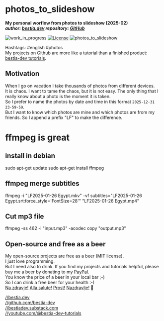 <!-- markdownlint-disable MD041-->
[//]: # (auto_md_to_doc_comments segment start A)

# photos_to_slideshow

[//]: # (auto_cargo_toml_to_md start)

**My personal worflow from photos to slideshow (2025-02)**  
***author: [bestia.dev](https://bestia.dev) repository: [GitHub](https://github.com/bestia-dev/photos_to_slideshow)***  

[//]: # (auto_cargo_toml_to_md end)

 ![work_in_progress](https://img.shields.io/badge/work_in_progress-yellow)
 [![License](https://img.shields.io/badge/license-MIT-blue.svg)](https://github.com/bestia-dev/photos_to_slideshow/blob/master/LICENSE)
 ![photos_to_slideshow](https://bestia.dev/webpage_hit_counter/get_svg_image/1647060273.svg)

Hashtags: #english #photos  
My projects on Github are more like a tutorial than a finished product: [bestia-dev tutorials](https://github.com/bestia-dev/tutorials_rust_wasm).

## Motivation

When I go on vacation I take thousands of photos from different devices.  
It is chaos.
I want to tame the chaos, but it is not easy.
The only thing that I really know about a photo is the moment it is taken.  
So I prefer to name the photos by date and time in this format `2025-12-31 23-59-59`.  
But I want to know which photos are mine and which photos are from my friends. So I append a prefix "LF" to make the difference.

# ffmpeg is great

## install in debian

sudo apt-get update
sudo apt-get install ffmpeg

## ffmpeg merge subtitles

ffmpeg -i "LF2025-01-26 Egypt.mkv" -vf subtitles="LF2025-01-26 Egypt.srt:force_style='FontSize=28'" "LF2025-01-26 Egypt.mp4"

## Cut mp3 file

ffmpeg -ss 462 -i "input.mp3" -acodec copy "output.mp3"


## Open-source and free as a beer

My open-source projects are free as a beer (MIT license).  
I just love programming.  
But I need also to drink. If you find my projects and tutorials helpful, please buy me a beer by donating to my [PayPal](https://paypal.me/LucianoBestia).  
You know the price of a beer in your local bar ;-)  
So I can drink a free beer for your health :-)  
[Na zdravje!](https://translate.google.com/?hl=en&sl=sl&tl=en&text=Na%20zdravje&op=translate) [Alla salute!](https://dictionary.cambridge.org/dictionary/italian-english/alla-salute) [Prost!](https://dictionary.cambridge.org/dictionary/german-english/prost) [Nazdravlje!](https://matadornetwork.com/nights/how-to-say-cheers-in-50-languages/) 🍻

[//bestia.dev](https://bestia.dev)  
[//github.com/bestia-dev](https://github.com/bestia-dev)  
[//bestiadev.substack.com](https://bestiadev.substack.com)  
[//youtube.com/@bestia-dev-tutorials](https://youtube.com/@bestia-dev-tutorials)  

[//]: # (auto_md_to_doc_comments segment end A)
